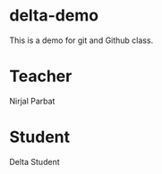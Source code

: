 # delta-demo
This is a demo for git and Github class.

# Teacher
Nirjal Parbat

# Student
Delta Student
